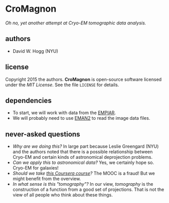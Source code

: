 # CroMagnon
*Oh no, yet another attempt at Cryo-EM tomographic data analysis.*

## authors
- David W. Hogg (NYU)

## license
Copyright 2015 the authors.
**CroMagnon** is open-source software licensed under the *MIT License*.
See the file `LICENSE` for details.

## dependencies
- To start, we will work with data from the
[EMPIAR](http://www.ebi.ac.uk/pdbe/emdb/empiar/).
- We will probably need to use
[EMAN2](http://blake.bcm.edu/emanwiki/EMAN2) to read the image data files.

## never-asked questions
- *Why are we doing this?*
In large part because Leslie Greengard (NYU) and the authors noted that there
is a possible relationship between Cryo-EM and certain kinds of astronomical
deprojection problems.
- *Can we apply this to astronomical data?*
Yes, we certainly hope so.  Cryo-EM for galaxies!
- *Should we take [this Coursera course](https://www.coursera.org/learn/cryo-em)?*
The MOOC is a fraud!  But we might benefit from the overview.
- *In what sense is this "tomography"?*
In our view, *tomography* is the construction of a function from a good set
of projections.
That is not the view of all people who think about these things.
